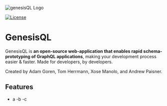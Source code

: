![genesisQL Logo](https://github.com/oslabs-beta/genesisQL/blob/dev/public/genesisCrop.png?raw=true)

[![License](http://img.shields.io/:license-mit-blue.svg?style=flat-square)](http://badges.mit-license.org)

# GenesisQL
GenesisQL is **an open-source web-application that enables rapid schema-prototyping of GraphQL applications**, making your development process easier & faster. Made for developers, by developers.

Created by Adam Goren, Tom Herrmann, Xose Manolo, and Andrew Paisner.

## Features
- a
-b
-c
